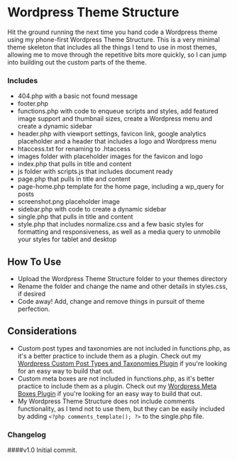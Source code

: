# Wordpress Theme Structure

Hit the ground running the next time you hand code a Wordpress theme using my phone-first Wordpress Theme Structure. This is a very minimal theme skeleton that includes all the things I tend to use in most themes, allowing me to move through the repetitive bits more quickly, so I can jump into building out the custom parts of the theme.

### Includes

* 404.php with a basic not found message
* footer.php
* functions.php with code to enqueue scripts and styles, add featured image support and thumbnail sizes, create a Wordpress menu and create a dynamic sidebar
* header.php with viewport settings, favicon link, google analytics placeholder and a header that includes a logo and Wordpress menu
* htaccess.txt for renaming to .htaccess
* images folder with placeholder images for the favicon and logo
* index.php that pulls in title and content
* js folder with scripts.js that includes document ready
* page.php that pulls in title and content
* page-home.php template for the home page, including a wp_query for posts
* screenshot.png placeholder image
* sidebar.php with code to create a dynamic sidebar
* single.php that pulls in title and content
* style.php that includes normalize.css and a few basic styles for formatting and responsiveness, as well as a media query to unmobile your styles for tablet and desktop

## How To Use

* Upload the Wordpress Theme Structure folder to your themes directory
* Rename the folder and change the name and other details in styles.css, if desired
* Code away! Add, change and remove things in pursuit of theme perfection.

## Considerations

* Custom post types and taxonomies are not included in functions.php, as it's a better practice to include them as a plugin. Check out my [Wordpress Custom Post Types and Taxonomies Plugin](https://github.com/asheabbott/wordpress-custom-post-types-taxonomies) if you're looking for an easy way to build that out.
* Custom meta boxes are not included in functions.php, as it's better practice to include them as a plugin. Check out my [Wordpress Meta Boxes Plugin](https://github.com/asheabbott/wordpress-meta-boxes) if you're looking for an easy way to build that out.
* My Wordpress Theme Structure does not include comments functionality, as I tend not to use them, but they can be easily included by adding `<?php comments_template(); ?>` to the single.php file.

### Changelog

####v1.0
Initial commit.